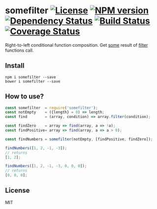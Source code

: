 # somefilter [![License][LicenseIMGURL]][LicenseURL] [![NPM version][NPMIMGURL]][NPMURL] [![Dependency Status][DependencyStatusIMGURL]][DependencyStatusURL] [![Build Status][BuildStatusIMGURL]][BuildStatusURL] [![Coverage Status][CoverageIMGURL]][CoverageURL]

Right-to-left conditional function composition. Get [some][someURL] result of [filter][filterURL] functions call.

## Install

```
npm i somefilter --save
bower i somefilter --save
```

## How to use?

```js
const somefilter  = require('somefilter');
const notEmpty    = ({length} = 0) => length;
const find        = (array, condition) => array.filter(condition);

const findZero    = array => find(array, a => !a);
const findPositive= array => find(array, a => a > 0);

const findNumbers = somefilter(notEmpty, [findPositive, findZero]);

findNumbers([1, 2, -1, -3]);
// returns
[1, 2];

findNumbers([1, 2, -1, -3, 0, 0, 0]);
// returns
[0, 0, 0];
```

## License

MIT

[NPMIMGURL]:                https://img.shields.io/npm/v/somefilter.svg?style=flat
[BuildStatusIMGURL]:        https://img.shields.io/travis/coderaiser/somefilter/master.svg?style=flat
[DependencyStatusIMGURL]:   https://img.shields.io/gemnasium/coderaiser/somefilter.svg?style=flat
[LicenseIMGURL]:            https://img.shields.io/badge/license-MIT-317BF9.svg?style=flat
[NPMURL]:                   https://npmjs.org/package/somefilter "npm"
[BuildStatusURL]:           https://travis-ci.org/coderaiser/somefilter  "Build Status"
[DependencyStatusURL]:      https://gemnasium.com/coderaiser/somefilter "Dependency Status"
[LicenseURL]:               https://tldrlegal.com/license/mit-license "MIT License"

[CoverageURL]:              https://coveralls.io/github/coderaiser/somefilter?branch=master
[CoverageIMGURL]:           https://coveralls.io/repos/coderaiser/somefilter/badge.svg?branch=master&service=github

[someURL]:                  https://developer.mozilla.org/en-US/docs/Web/JavaScript/Reference/Global_Objects/Array/some
[filterURL]:                https://developer.mozilla.org/en-US/docs/Web/JavaScript/Reference/Global_Objects/Array/filter
